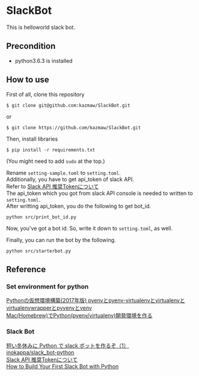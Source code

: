 # SlackBot
This is helloworld slack bot.

## Precondition
- python3.6.3 is installed

## How to use
First of all, clone this repository
```
$ git clone git@github.com:kazmaw/SlackBot.git
```
or 
```
$ git clone https://github.com/kazmaw/SlackBot.git
```

Then, install libraries
```
$ pip install -r requirements.txt
```
(You might need to add `sudo` at the top.)

Rename `setting-sample.toml` to `setting.toml`.  
Additionally, you have to get api_token of slack API.  
Refer to [Slack API 推奨Tokenについて](https://qiita.com/ykhirao/items/3b19ee6a1458cfb4ba21)  
The api_token which you got from slack API console is needed to written to `setting.toml`.  
After writting api_token, you do the following to get bot_id.
```
python src/print_bot_id.py
```
Now, you've got a bot id. So, write it down to ``setting.toml``, as well.

Finally, you can run the bot by the following.
```
python src/starterbot.py
```

## Reference
### Set environment for python
[Pythonの仮想環境構築(2017年版) pyenvとpyenv-virtualenvとvirtualenvとvirtualenvwrapperとpyvenvとvenv](https://qiita.com/maskedw/items/aaa2fd7abfd493cf2820)  
[Mac(Homebrew)でPython(pyenv/virtualenv)開発環境を作る](https://qiita.com/its/items/24f8b20aa2106819dfb3)  

### Slack Bot
[短い冬休みに Python で slack ボットを作るぞ（1）](https://cloudpack.media/27932)  
[inokappa/slack_bot-python](https://github.com/inokappa/slack_bot-python/blob/master/pika.py)  
[Slack API 推奨Tokenについて](https://qiita.com/ykhirao/items/3b19ee6a1458cfb4ba21)  
[How to Build Your First Slack Bot with Python](https://www.fullstackpython.com/blog/build-first-slack-bot-python.html)  
